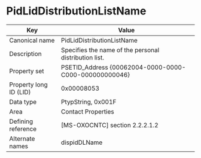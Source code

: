 # PidLidDistributionListName

| Key | Value |
|---|---|
| Canonical name | PidLidDistributionListName |
| Description | Specifies the name of the personal distribution list. |
| Property set | PSETID_Address {00062004-0000-0000-C000-000000000046} |
| Property long ID (LID) | 0x00008053 |
| Data type | PtypString, 0x001F |
| Area | Contact Properties |
| Defining reference | [MS-OXOCNTC] section 2.2.2.1.2 |
| Alternate names | dispidDLName |
